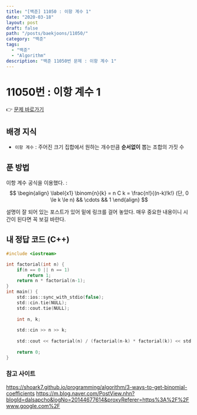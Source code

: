 ```yaml
---
title: "[백준] 11050 : 이항 계수 1"
date: "2020-03-18"
layout: post
draft: false
path: "/posts/baekjoons/11050/"
category: "백준"
tags:
  - "백준"
  - "Algorithm"
description: "백준 11050번 문제 : 이항 계수 1"
---
```


# 11050번 : 이항 계수 1

👉 [문제 바로가기](https://www.acmicpc.net/problem/11050)



## 배경 지식
- `이항 계수` : 주어진 크기 집합에서 원하는 개수만큼 **순서없이** 뽑는 조합의 가짓 수

## 푼 방법
이항 계수 공식을 이용했다. :  
$$ \begin{align} \label{x1} \binom{n}{k} = n C k = \frac{n!}{(n-k)!k!} (단, 0 \le k \le n) && \cdots && 1 \end{align} $$

설명이 잘 되어 있는 포스트가 있어 밑에 링크를 걸어 놓았다. 매우 중요한 내용이니 시간이 된다면 꼭 보길 바란다.

## 내 정답 코드 (C++)
~~~c
#include <iostream>

int factorial(int n) {
	if(n == 0 || n == 1)
		return 1;
	return n * factorial(n-1);
}
int main() {
	std::ios::sync_with_stdio(false);
	std::cin.tie(NULL); 
	std::cout.tie(NULL);
	
	int n, k;
	
	std::cin >> n >> k;
	
	std::cout << factorial(n) / (factorial(n-k) * factorial(k)) << std::endl;
    
    return 0;
}
~~~

### 참고 사이트
https://shoark7.github.io/programming/algorithm/3-ways-to-get-binomial-coefficients
https://m.blog.naver.com/PostView.nhn?blogId=dalsapcho&logNo=20144677614&proxyReferer=https%3A%2F%2Fwww.google.com%2F